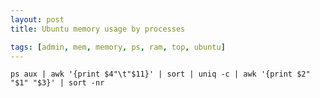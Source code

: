 ```yaml
---
layout: post
title: Ubuntu memory usage by processes

tags: [admin, mem, memory, ps, ram, top, ubuntu]
---
```


    ps aux | awk '{print $4"\t"$11}' | sort | uniq -c | awk '{print $2" "$1" "$3}' | sort -nr
